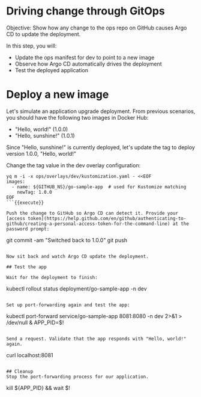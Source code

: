 # Driving change through GitOps

Objective:
Show how any change to the ops repo on GitHub causes Argo CD to update the deployment.

In this step, you will:
* Update the ops manifest for dev to point to a new image
* Observe how Argo CD automatically drives the deployment
* Test the deployed application

# Deploy a new image

Let's simulate an application upgrade deployment. From previous scenarios, you should have the following two images in Docker Hub:
- "Hello, world!" (1.0.0)
- "Hello, sunshine!" (1.0.1)

Since "Hello, sunshine!" is currently deployed, let's update the tag to deploy version 1.0.0, "Hello, world!"

Change the tag value in the dev overlay configuration:

```
yq m -i -x ops/overlays/dev/kustomization.yaml - <<EOF
images:
  - name: ${GITHUB_NS}/go-sample-app  # used for Kustomize matching
    newTag: 1.0.0
EOF
```{{execute}}

Push the change to GitHub so Argo CD can detect it. Provide your [access token](https://help.github.com/en/github/authenticating-to-github/creating-a-personal-access-token-for-the-command-line) at the password prompt:

```
git commit -am "Switched back to 1.0.0"
git push
```{{execute}}

Now sit back and watch Argo CD update the deployment.

## Test the app

Wait for the deployment to finish:

```
kubectl rollout status deployment/go-sample-app -n dev
```{{execute}}

Set up port-forwarding again and test the app:

```
kubectl port-forward service/go-sample-app 8081:8080 -n dev 2>&1 > /dev/null &
APP_PID=$!
```{{execute}}

Send a request. Validate that the app responds with "Hello, world!" again.

```
curl localhost:8081
```{{execute}}

## Cleanup
Stop the port-forwarding process for our application.

```
kill ${APP_PID} && wait $!
```{{execute}}
